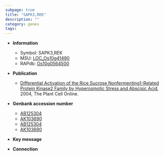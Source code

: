 ```yaml
---
subpage: true
title: "SAPK3,REK"
description: ""
category: genes
tags: 
---
```


* **Information**  
    + Symbol: SAPK3,REK  
    + MSU: [LOC_Os10g41490](http://rice.plantbiology.msu.edu/cgi-bin/ORF_infopage.cgi?orf=LOC_Os10g41490)  
    + RAPdb: [Os10g0564500](http://rapdb.dna.affrc.go.jp/viewer/gbrowse_details/irgsp1?name=Os10g0564500)  

* **Publication**  
    + [Differential Activation of the Rice Sucrose Nonfermenting1-Related Protein Kinase2 Family by Hyperosmotic Stress and Abscisic Acid](http://www.ncbi.nlm.nih.gov/pubmed?term=Differential+Activation+of+the+Rice+Sucrose+Nonfermenting1-Related+Protein+Kinase2+Family+by+Hyperosmotic+Stress+and+Abscisic+Acid%5BTitle%5D), 2004, The Plant Cell Online.

* **Genbank accession number**  
    + [AB125304](http://www.ncbi.nlm.nih.gov/nuccore/AB125304)
    + [AK103690](http://www.ncbi.nlm.nih.gov/nuccore/AK103690)
    + [AB125304](http://www.ncbi.nlm.nih.gov/nuccore/AB125304)
    + [AK103690](http://www.ncbi.nlm.nih.gov/nuccore/AK103690)

* **Key message**  

* **Connection**  



